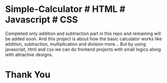 # Simple-Calculator # HTML # Javascript # CSS

Completed only addition and subtraction part in this repo and remaining will be added soon. And this project is about how the basic calculator works like addition, subtraction, multiplication and division more... But by using javascript, html and css we can do frontend projects with small logics along with attractive designs.

# Thank You 
